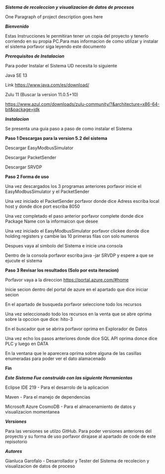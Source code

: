 ***Sistema de recoleccion y visualizacion de datos de procesos***

One Paragraph of project description goes here

***Bienvenido***

Estas Instrucciones le permitiran tener un copia del proyecto y tenerlo corriendo en su propia PC.Para mas informacion de como utilizar y instalar el sistema porfavor siga leyendo este documento 

***Prerequisitos de Instalacion***

Para poder Instalar el Sistema UD necesita lo siguiente 

Java SE 13

Link https://www.java.com/es/download/

Zulu 11 (Buscar la version 11.0.5+10)

https://www.azul.com/downloads/zulu-community/?&architecture=x86-64-bit&package=jdk


***Instalacion*** 

Se presenta una guia paso a paso de como instalar el Sistema 

**Paso 1 Descargas para la version 5.2 del sistema** 

Descargar EasyModbusSimulator

Descargar PacketSender 

Descargar SRVDP

**Paso 2 Forma de uso** 

Una vez descargados los 3 programas anteriores porfavor inicie el EasyModbusSimulator y el PacketSender

Una vez iniciado el PacketSender porfavor donde dice Adress escriba local host y donde dice port escriba 8050

Una vez completado el paso anterior porfavor complete donde dice Package Name con la informaicon que desee

Una vez iniciado el EasyModbusSimulator porfavor clickee donde dice holding registers y cambie las 10 primeras filas con solo numeros


Despues vaya al simbolo del Sistema e inicie una consola 

Dentro de la consola porfavor escriba java -jar SRVDP y espere a que se ejucute el sistema 

**Paso 3 Revisar los resultados (Solo por esta iteracion)**

Porfavor vaya a la direccion https://portal.azure.com/#home

Inicie secion dentro del portal de azure en el apartado que dice iniciar secion

En el apartado de busqueda porfavor seleccione todo los recursos

Una vez seleccionado todo los recursos en la venta que se abre oprima sobre la opccion que dice: hito-3

En el buscador que se abrira porfavor oprima en Explorador de Datos

Una vez echo los pasos anteriores donde dice SQL API oprima donce dice PLC y luego en DATA

En la ventana que le aparecera oprima sobre alguna de las casillas enumeradas para poder ver el dato alamacenado

**Fin** 


***Este Sistema Fue construido con las siguiente Herramientas*** 

Eclipse IDE 219 - Para el desarrolo de la aplicacion 

Maven - Para el manejo de dependencias

Microsoft Azure CosmoDB - Para el almacenamiento de datos y visualizacion momentanea 

***Versiones*** 

Para las versiones se utilzo GitHub. Para poder versiones anteriores del proyecto y su forma de uso porfavor dirajase al apartado de code de este repisotorio 

***Autores***

Gianluca Garofalo - Desarrollador y Tester del Sistema de recolecion y visualizacion de datos de proceso


